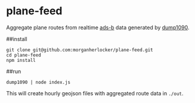 # plane-feed

Aggregate plane routes from realtime [ads-b](http://en.wikipedia.org/wiki/Automatic_dependent_surveillance_%E2%80%93_broadcast) data generated by [dump1090](https://github.com/MalcolmRobb/dump1090).

##install

```
git clone git@github.com:morganherlocker/plane-feed.git
cd plane-feed
npm install
```

##run

```
dump1090 | node index.js
```

This will create hourly geojson files with aggregated route data in `./out`.
